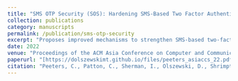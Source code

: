 ```yaml
---
title: "SMS OTP Security (SOS): Hardening SMS-Based Two Factor Authentication"
collection: publications
category: manuscripts
permalink: /publication/sms-otp-security
excerpt: "Proposes improved mechanisms to strengthen SMS-based two-factor authentication against known threats."
date: 2022
venue: "Proceedings of the ACM Asia Conference on Computer and Communications Security 2022 (ASIA CCS '22)"
paperurl: "[https://dolszewskimt.github.io/files/peeters_asiaccs_22.pdf](https://dolszewskimt.github.io/files/peeters_asiaccs_22.pdf)"
citation: "Peeters, C., Patton, C., Sherman, I., Olszewski, D., Shrimpton, T., & Traynor, P. (2022). SMS OTP Security (SOS): Hardening SMS-Based Two Factor Authentication. In Proceedings of ASIA CCS 2022."
---
```

